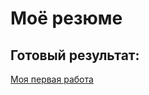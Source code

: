 # Моё резюме

## Готовый результат:

[Моя первая работа](https://margorita89.github.io/Margo-course/")
